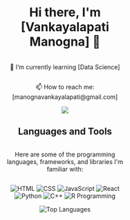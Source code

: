 <div style="display: flex; justify-content: center; align-items: center; flex-direction: column; background-image: url('https://example.com/your-background-image.jpg'); background-size: cover; padding: 100px; text-align: center;">
  
  <!-- Your profile header content -->
  <h1>Hi there, I'm [Vankayalapati Manogna] 👋</h1>
  <p>🔭 I’m currently learning [Data Science]</p>
  <p>📫 How to reach me: [manognavankayalapati@gmail.com]</p>

  <!-- Centered Container for GitHub Stats -->
  <div style="text-align: center;">
    <img src="(https://github-readme-streak-stats.herokuapp.com?user=manognachowdary7&theme=dark&hide_border=true&exclude_days=Sun)">
  </div>

  <!-- Languages and Tools Section -->
  <h2>Languages and Tools</h2>
  <p>Here are some of the programming languages, frameworks, and libraries I'm familiar with:</p>
  
  <!-- Badges for Languages, Frameworks, and Libraries -->
  <p>
    <img src="https://img.shields.io/badge/HTML-000000?style=flat&logo=html5" alt="HTML">
    <img src="https://img.shields.io/badge/CSS-000000?style=flat&logo=css3" alt="CSS">
    <img src="https://img.shields.io/badge/JavaScript-000000?style=flat&logo=javascript" alt="JavaScript">
    <img src="https://img.shields.io/badge/React-000000?style=flat&logo=react" alt="React">
    <img src="https://img.shields.io/badge/Python-000000?style=flat&logo=python" alt="Python">
    <img src="https://img.shields.io/badge/C++-000000?style=flat&logo=c++" alt="C++">
    <img src="https://img.shields.io/badge/R-000000?style=flat&logo=R&logoColor=white" alt="R Programming">
    <!-- Add more badges for your languages, frameworks, and libraries -->
  </p>
  <img src="https://github-readme-stats.vercel.app/api/top-langs/?username=manognachowdary7&layout=compact&theme=dark" alt="Top Languages">

  <!-- Your other profile content -->
  
</div>
